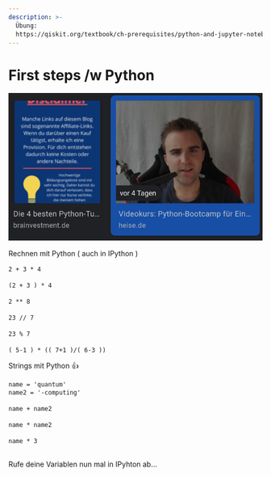 ```yaml
---
description: >-
  Übung:
  https://qiskit.org/textbook/ch-prerequisites/python-and-jupyter-notebooks.html
---
```


# First steps /w Python

![](<../../../.gitbook/assets/grafik (3) (1) (1) (1) (1).png>)

Rechnen mit Python ( auch in IPython )

```
2 + 3 * 4

(2 + 3 ) * 4

2 ** 8

23 // 7

23 % 7

( 5-1 ) * (( 7+1 )/( 6-3 )) 

```

Strings mit Python :thumbsup:



```
name = 'quantum'
name2 = '-computing'

name + name2

name * name2

name * 3


```

Rufe deine Variablen nun mal in IPyhton ab...
